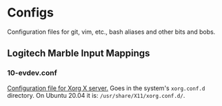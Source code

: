 # Configs
Configuration files for git, vim, etc., bash aliases and other bits and bobs.

## Logitech Marble Input Mappings
### 10-evdev.conf
[Configuration file for Xorg X server.](https://www.x.org/releases/X11R7.6/doc/man/man5/xorg.conf.5.xhtml) Goes in the system's `xorg.conf.d` directory. On Ubuntu 20.04 it is: `/usr/share/X11/xorg.conf.d/`.
